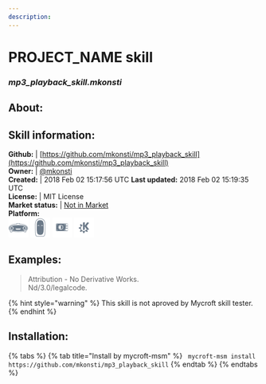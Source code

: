 ```yaml
--- 
description: 
---
```


# PROJECT_NAME skill  
### _mp3_playback_skill.mkonsti_  
## About:  


## Skill information:  
**Github:** | [https://github.com/mkonsti/mp3_playback_skill](https://github.com/mkonsti/mp3_playback_skill)  
**Owner:** | [@mkonsti](https://github.com/mkonsti)  
**Created:** | 2018 Feb 02 15:17:56 UTC  **Last updated:** 2018 Feb 02 15:19:35 UTC  
**License:** | MIT License  
**Market status:** | [Not in Market](https://market.mycroft.ai/skill/)  
**Platform:**  
 ![](../.gitbook/assets/mark-1-icon.png)  ![](../.gitbook/assets/mark-2-icon.png)  ![](../.gitbook/assets/picroft-icon.png)  ![](../.gitbook/assets/kde.png)   
## Examples:  
> Attribution - No Derivative Works.  
> Nd/3.0/legalcode.  
  
{% hint style="warning" %}
This skill is not aproved by Mycroft skill tester.
{% endhint %}
    
## Installation:  
{% tabs %}
{% tab title="Install by mycroft-msm" %}
``` mycroft-msm install https://github.com/mkonsti/mp3_playback_skill```
{% endtab %}
  {% endtabs %}
  